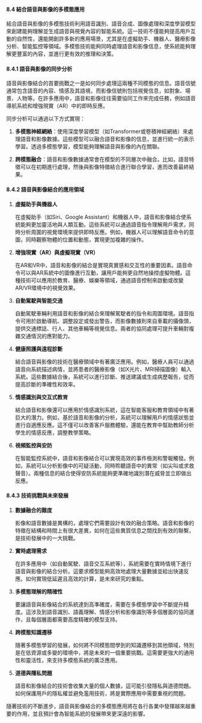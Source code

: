 #### **8.4 結合語音與影像的多模態應用**

結合語音與影像的多模態技術利用語音識別、語音合成、圖像處理和深度學習模型來創建能夠理解並生成語音與視覺內容的智能系統。這一技術不僅能夠提高用戶互動的自然性，還能開創許多新的應用場景，尤其是在虛擬助手、機器人、醫療影像分析、智能監控等領域。多模態技術能夠同時處理語音和影像信息，使系統能夠理解更豐富的內容，並進行更有效的推理和決策。

#### **8.4.1 語音與影像的同步分析**

語音與影像結合的首要挑戰之一是如何同步處理這兩種不同模態的信息。語音信號通常包含語音的內容、情感及其語境，而影像信號則包括視覺信息，如對象、場景、人物等。在許多應用中，語音和影像往往需要協同工作來完成任務，例如語音導航系統和增強現實（AR）中的即時反應。

同步分析可以通過以下方式實現：

1. **多模態神經網絡**：使用深度學習模型（如Transformer或卷積神經網絡）來處理語音和影像數據。這些模型可以融合語音和影像的信息，並進行統一的表示學習。透過多模態學習，模型能夠理解語音與影像的內在關聯。
   
2. **跨模態融合**：語音和影像數據通常會在模型的不同層次中融合。比如，語音特徵可以在初期進行處理，然後與影像特徵結合進行聯合學習，進而改善最終結果。

#### **8.4.2 語音與影像結合的應用領域**

1. **虛擬助手與機器人**

   在虛擬助手（如Siri、Google Assistant）和機器人中，語音和影像結合使系統能夠更加靈活地與人類互動。這些系統可以通過語音指令理解用戶需求，同時分析周圍的視覺環境來提供即時反應。例如，機器人可以理解語音命令的意圖，同時觀察物體的位置和動態，實現更加複雜的操作。

2. **增強現實（AR）與虛擬現實（VR）**

   在AR和VR中，語音和影像的結合是實現真實感和交互性的重要因素。語音命令可以與AR系統中的圖像進行互動，讓用戶能夠更自然地操控虛擬物體。這種技術可以應用於教育、醫療、娛樂等領域，通過語音控制來啟動或改變AR/VR環境中的視覺效果。

3. **自動駕駛與智能交通**

   自動駕駛車輛利用語音和影像的結合來理解駕駛者的指令和周圍環境。語音指令可用於啟動導航、調整設定或發出警告，而影像數據則來自車載的攝像頭，提供交通標誌、行人、其他車輛等視覺信息。兩者的協同處理可提升車輛對複雜交通情況的應對能力。

4. **健康照護與遠程診斷**

   結合語音與影像的技術在醫療領域中有著廣泛應用。例如，醫療人員可以通過語音向系統描述病情，並將患者的醫療影像（如X光片、MRI掃描圖像）輸入系統。這些數據結合後，系統可以進行診斷、推送建議或生成病歷報告，從而提高診斷的準確性和效率。

5. **情感識別與交互式教育**

   結合語音和影像還可以應用於情感識別系統，這在智能客服和教育領域中有著巨大的潛力。例如，基於語音和影像的分析，系統可以理解用戶的情感狀態並進行自適應反應。這不僅可以改善客戶服務體驗，還能在教育中幫助教師分析學生的情感反應，調整教學策略。

6. **視頻監控與安防**

   在智能監控系統中，語音和影像結合可以實現高效的事件檢測和警報觸發。例如，系統可以分析影像中的可疑活動，同時聆聽語音中的異常（如尖叫或求救聲音）。兩種信息的結合使得安防系統能夠更準確地識別潛在威脅並立即做出反應。

#### **8.4.3 技術挑戰與未來發展**

1. **數據融合的難度**

   影像和語音數據是異構的，處理它們需要設計有效的融合策略。語音和影像的特徵在結構和時間上有很大差異，如何在這些異質信息之間找到有效的聯繫，是技術發展中的一大挑戰。

2. **實時處理需求**

   在許多應用中（如自動駕駛、語音交互系統等），系統需要在實時情境下進行語音與影像的結合分析。這要求模型能夠高效地處理大量數據並給出快速反應。如何實現低延遲且高效的計算，是未來研究的重點。

3. **多模態理解的精確性**

   要讓語音與影像結合的系統達到高準確度，需要在多模態學習中不斷提升精度。這涉及到語音識別、語義理解、情感分析和影像識別等多個層面的協同運作，且每個層面都需要高度精確的模型支持。

4. **跨模態知識遷移**

   隨著多模態學習的發展，如何將不同模態間學到的知識遷移到其他領域，特別是在低資源或多變的環境中，將是未來的一個重要挑戰。這需要更強大的通用性和靈活性，來支持多模態系統的廣泛應用。

5. **道德與隱私問題**

   語音和影像結合的技術會收集大量的個人數據，這可能引發隱私與道德問題。如何保護用戶的隱私權並避免濫用技術，將是實際應用中需要重視的問題。

隨著技術的不斷進步，語音與影像結合的多模態應用將在各行各業中發揮越來越重要的作用，並且預計會為智能系統的發展帶來更深遠的影響。